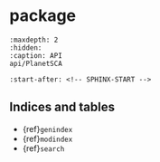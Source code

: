 # package

```{toctree}
:maxdepth: 2
:hidden:
:caption: API
api/PlanetSCA
```
```{include} ../README.md
:start-after: <!-- SPHINX-START -->
```
## Indices and tables
- {ref}`genindex`
- {ref}`modindex`
- {ref}`search`